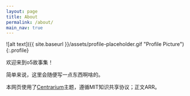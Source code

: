 ```yaml
---
layout: page
title: About
permalink: /about/
main_nav: true
---
```


![alt text]({{ site.baseurl }}/assets/profile-placeholder.gif "Profile Picture"){:.profile}


欢迎来到o5故事集！

简单来说，这里会随便写一点东西啊啥的。

本网页使用了[Centrarium](https://github.com/bencentra/centrarium)主题，遵循MIT知识共享协议；正文ARR。
